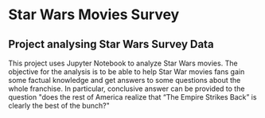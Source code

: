 # Star Wars Movies Survey
## Project analysing Star Wars Survey Data 
This project uses Jupyter Notebook to analyze Star Wars movies.
The objective for the analysis is to be able to help Star War movies fans gain some factual knowledge and get answers to some questions about the whole franchise.
In particular, conclusive answer can be provided to the question "does the rest of America realize that “The Empire Strikes Back” is clearly the best of the bunch?"
